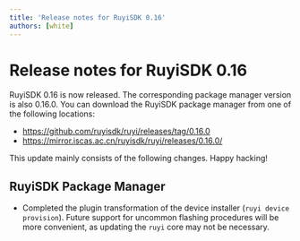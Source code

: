 ```yaml
---
title: 'Release notes for RuyiSDK 0.16'
authors: [white]
---
```


# Release notes for RuyiSDK 0.16

RuyiSDK 0.16 is now released. The corresponding package manager version is also 0.16.0.
You can download the RuyiSDK package manager from one of the following locations:

+ https://github.com/ruyisdk/ruyi/releases/tag/0.16.0
+ https://mirror.iscas.ac.cn/ruyisdk/ruyi/releases/0.16.0/

This update mainly consists of the following changes. Happy hacking!

## RuyiSDK Package Manager

+ Completed the plugin transformation of the device installer (`ruyi device provision`). Future support for uncommon flashing procedures will be more convenient, as updating the `ruyi` core may not be necessary.
